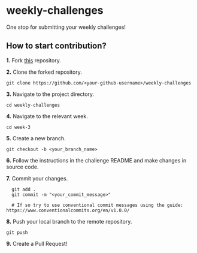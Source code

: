 # weekly-challenges
One stop for submitting your weekly challenges! 

## How to start contribution?

**1.** Fork [this](https://github.com/dscrait/weekly-challenges.git) repository.

**2.** Clone the forked repository.
```terminal
git clone https://github.com/<your-github-username>/weekly-challenges
```

**3.** Navigate to the project directory.
```terminal
cd weekly-challenges
```

**4.** Navigate to the relevant week.
```terminal
cd week-3
```

**5.** Create a new branch.
```terminal
git checkout -b <your_branch_name>
```

**6.** Follow the instructions in the challenge README and make changes in source code.

**7.** Commit your changes.

```terminal
  git add .
  git commit -m "<your_commit_message>"
  
  # If so try to use conventional commit messages using the guide: https://www.conventionalcommits.org/en/v1.0.0/
```

**8.** Push your local branch to the remote repository.
```terminal
git push 
```

**9.** Create a Pull Request! 
